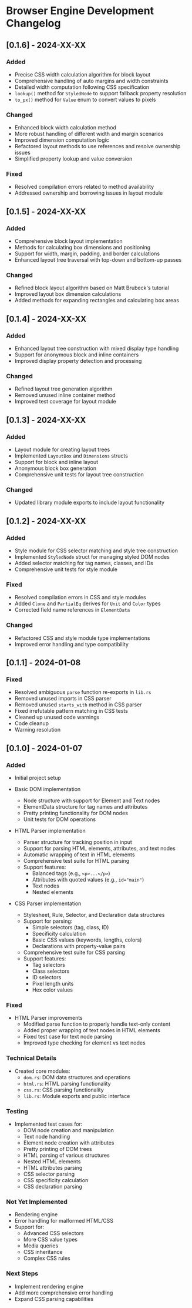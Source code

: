 # Browser Engine Development Changelog

## [0.1.6] - 2024-XX-XX

### Added
- Precise CSS width calculation algorithm for block layout
- Comprehensive handling of auto margins and width constraints
- Detailed width computation following CSS specification
- `lookup()` method for `StyledNode` to support fallback property resolution
- `to_px()` method for `Value` enum to convert values to pixels

### Changed
- Enhanced block width calculation method
- More robust handling of different width and margin scenarios
- Improved dimension computation logic
- Refactored layout methods to use references and resolve ownership issues
- Simplified property lookup and value conversion

### Fixed
- Resolved compilation errors related to method availability
- Addressed ownership and borrowing issues in layout module

## [0.1.5] - 2024-XX-XX

### Added
- Comprehensive block layout implementation
- Methods for calculating box dimensions and positioning
- Support for width, margin, padding, and border calculations
- Enhanced layout tree traversal with top-down and bottom-up passes

### Changed
- Refined block layout algorithm based on Matt Brubeck's tutorial
- Improved layout box dimension calculations
- Added methods for expanding rectangles and calculating box areas

## [0.1.4] - 2024-XX-XX

### Added
- Enhanced layout tree construction with mixed display type handling
- Support for anonymous block and inline containers
- Improved display property detection and processing

### Changed
- Refined layout tree generation algorithm
- Removed unused inline container method
- Improved test coverage for layout module

## [0.1.3] - 2024-XX-XX

### Added
- Layout module for creating layout trees
- Implemented `LayoutBox` and `Dimensions` structs
- Support for block and inline layout
- Anonymous block box generation
- Comprehensive unit tests for layout tree construction

### Changed
- Updated library module exports to include layout functionality

## [0.1.2] - 2024-XX-XX

### Added
- Style module for CSS selector matching and style tree construction
- Implemented `StyledNode` struct for managing styled DOM nodes
- Added selector matching for tag names, classes, and IDs
- Comprehensive unit tests for style module

### Fixed
- Resolved compilation errors in CSS and style modules
- Added `Clone` and `PartialEq` derives for `Unit` and `Color` types
- Corrected field name references in `ElementData`

### Changed
- Refactored CSS and style module type implementations
- Improved error handling and type compatibility

## [0.1.1] - 2024-01-08

### Fixed
- Resolved ambiguous `parse` function re-exports in `lib.rs`
- Removed unused imports in CSS parser
- Removed unused `starts_with` method in CSS parser
- Fixed irrefutable pattern matching in CSS tests
- Cleaned up unused code warnings
- Code cleanup
- Warning resolution

## [0.1.0] - 2024-01-07

### Added
- Initial project setup
- Basic DOM implementation
  - Node structure with support for Element and Text nodes
  - ElementData structure for tag names and attributes
  - Pretty printing functionality for DOM nodes
  - Unit tests for DOM operations

- HTML Parser implementation
  - Parser structure for tracking position in input
  - Support for parsing HTML elements, attributes, and text nodes
  - Automatic wrapping of text in HTML elements
  - Comprehensive test suite for HTML parsing
  - Support features:
    - Balanced tags (e.g., `<p>...</p>`)
    - Attributes with quoted values (e.g., `id="main"`)
    - Text nodes
    - Nested elements

- CSS Parser implementation
  - Stylesheet, Rule, Selector, and Declaration data structures
  - Support for parsing:
    - Simple selectors (tag, class, ID)
    - Specificity calculation
    - Basic CSS values (keywords, lengths, colors)
    - Declarations with property-value pairs
  - Comprehensive test suite for CSS parsing
  - Support features:
    - Tag selectors
    - Class selectors
    - ID selectors
    - Pixel length units
    - Hex color values

### Fixed
- HTML Parser improvements
  - Modified parse function to properly handle text-only content
  - Added proper wrapping of text nodes in HTML elements
  - Fixed test case for text node parsing
  - Improved type checking for element vs text nodes

### Technical Details
- Created core modules:
  - `dom.rs`: DOM data structures and operations
  - `html.rs`: HTML parsing functionality
  - `css.rs`: CSS parsing functionality
  - `lib.rs`: Module exports and public interface

### Testing
- Implemented test cases for:
  - DOM node creation and manipulation
  - Text node handling
  - Element node creation with attributes
  - Pretty printing of DOM trees
  - HTML parsing of various structures
  - Nested HTML elements
  - HTML attributes parsing
  - CSS selector parsing
  - CSS specificity calculation
  - CSS declaration parsing

### Not Yet Implemented
- Rendering engine
- Error handling for malformed HTML/CSS
- Support for:
  - Advanced CSS selectors
  - More CSS value types
  - Media queries
  - CSS inheritance
  - Complex CSS rules

### Next Steps
- Implement rendering engine
- Add more comprehensive error handling
- Expand CSS parsing capabilities
